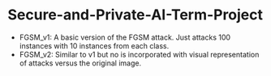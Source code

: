 # Secure-and-Private-AI-Term-Project
- FGSM_v1: A basic version of the FGSM attack. Just attacks 100 instances with 10 instances from each class. 
- FGSM_v2: Similar to v1 but no is incorporated with visual representation of attacks versus the original image. 
